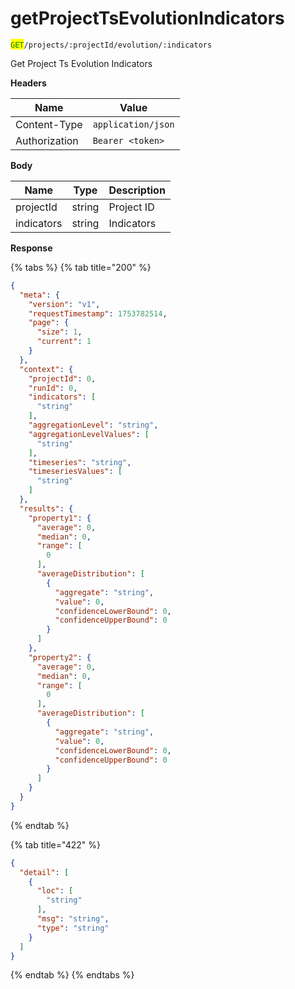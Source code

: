 # getProjectTsEvolutionIndicators

<mark style="color:green;">`GET`</mark>`/projects/:projectId/evolution/:indicators`

Get Project Ts Evolution Indicators

**Headers**

| Name          | Value              |
| ------------- | ------------------ |
| Content-Type  | `application/json` |
| Authorization | `Bearer <token>`   |

**Body**

| Name       | Type   | Description |
| ---------- | ------ | ----------- |
| projectId  | string | Project ID  |
| indicators | string | Indicators  |

**Response**

{% tabs %}
{% tab title="200" %}
```json
{
  "meta": {
    "version": "v1",
    "requestTimestamp": 1753782514,
    "page": {
      "size": 1,
      "current": 1
    }
  },
  "context": {
    "projectId": 0,
    "runId": 0,
    "indicators": [
      "string"
    ],
    "aggregationLevel": "string",
    "aggregationLevelValues": [
      "string"
    ],
    "timeseries": "string",
    "timeseriesValues": [
      "string"
    ]
  },
  "results": {
    "property1": {
      "average": 0,
      "median": 0,
      "range": [
        0
      ],
      "averageDistribution": [
        {
          "aggregate": "string",
          "value": 0,
          "confidenceLowerBound": 0,
          "confidenceUpperBound": 0
        }
      ]
    },
    "property2": {
      "average": 0,
      "median": 0,
      "range": [
        0
      ],
      "averageDistribution": [
        {
          "aggregate": "string",
          "value": 0,
          "confidenceLowerBound": 0,
          "confidenceUpperBound": 0
        }
      ]
    }
  }
}
```
{% endtab %}

{% tab title="422" %}
```json
{
  "detail": [
    {
      "loc": [
        "string"
      ],
      "msg": "string",
      "type": "string"
    }
  ]
}
```
{% endtab %}
{% endtabs %}
